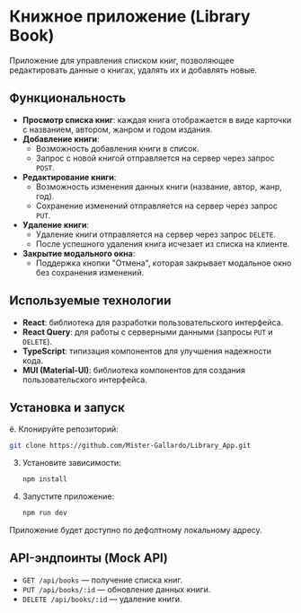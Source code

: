 # Книжное приложение (Library Book)

Приложение для управления списком книг, позволяющее редактировать данные о книгах, удалять их и добавлять новые.

## Функциональность

- **Просмотр списка книг**: каждая книга отображается в виде карточки с названием, автором, жанром и годом издания.
- **Добавление книги**: 
  - Возможность добавления книги в список.
  - Запрос с новой книгой отправляется на сервер через запрос `POST`.
- **Редактирование книги**: 
  - Возможность изменения данных книги (название, автор, жанр, год).
  - Сохранение изменений отправляется на сервер через запрос `PUT`.
- **Удаление книги**:
  - Удаление книги отправляется на сервер через запрос `DELETE`.
  - После успешного удаления книга исчезает из списка на клиенте.
- **Закрытие модального окна**:
  - Поддержка кнопки "Отмена", которая закрывает модальное окно без сохранения изменений.

## Используемые технологии

- **React**: библиотека для разработки пользовательского интерфейса.
- **React Query**: для работы с серверными данными (запросы `PUT` и `DELETE`).
- **TypeScript**: типизация компонентов для улучшения надежности кода.
- **MUI (Material-UI)**: библиотека компонентов для создания пользовательского интерфейса.

## Установка и запуск

ё. Клонируйте репозиторий:
   ```bash
   git clone https://github.com/Mister-Gallardo/Library_App.git
   ```
3. Установите зависимости:
   ```bash
   npm install
   ```
4. Запустите приложение:
   ```bash
   npm run dev
   ```

Приложение будет доступно по дефолтному локальному адресу.

## API-эндпоинты (Mock API)

- `GET /api/books` — получение списка книг.
- `PUT /api/books/:id` — обновление данных книги.
- `DELETE /api/books/:id` — удаление книги.